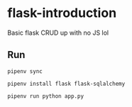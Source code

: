 # flask-introduction
Basic flask CRUD up with no JS lol

## Run
```pipenv sync```

```pipenv install flask flask-sqlalchemy```

```pipenv run python app.py```

